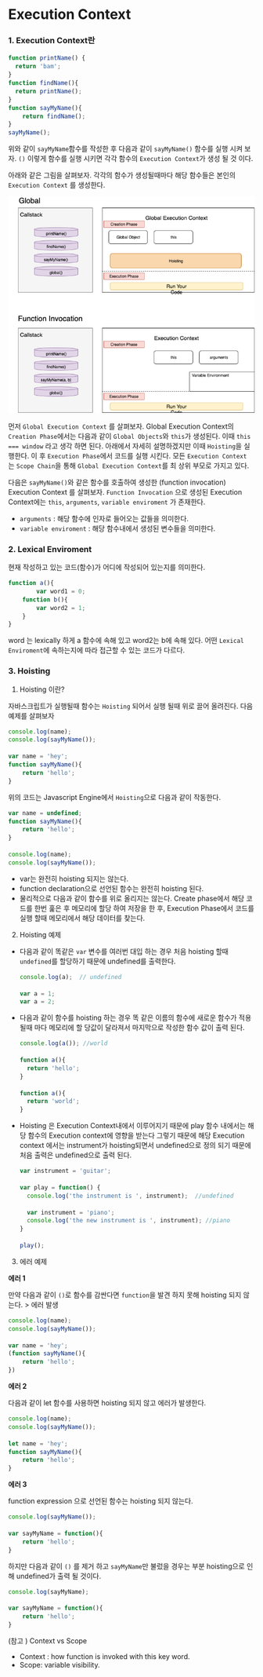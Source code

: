 # Execution Context



### 1. Execution Context란

```js 
function printName() {
  return 'bam';
}
function findName(){
  return printName();
}
function sayMyName(){
	return findName();
}
sayMyName();
```

위와 같이 `sayMyName`함수를 작성한 후 다음과 같이 `sayMyName()` 함수를 실행 시켜 보자. `()` 이렇게 함수를 실행 시키면 각각 함수의 `Execution Context`가 생성 될 것 이다.

아래와 같은 그림을 살펴보자. 각각의 함수가 생성될때마다 해당 함수들은 본인의 `Execution Context` 를 생성한다.

![Execution Context](../../img/javascript/execution-context.png)

먼저 `Global Execution Context` 를 살펴보자. Global Execution Context의 `Creation Phase`에서는 다음과 같이 `Global Objects`와 `this`가 생성된다.
이때 `this === window` 라고 생각 하면 된다. 아래에서 자세히 설명하겠지만 이때 `Hoisting`을 실행한다. 이 후 `Execution Phase`에서 코드를 실행 시킨다.
모든 `Execution Context` 는 `Scope Chain`을 통해 `Global Execution Context`를 최 상위 부모로 가지고 있다.

다음은 `sayMyName()`와 같은 함수를 호출하여 생성한 (function invocation) Execution Context 를 살펴보자.
`Function Invocation` 으로 생성된 Execution Context에는 `this`, `arguments`, `variable enviroment` 가 존재한다.
- `arguments` : 해당 함수에 인자로 들어오는 값들을 의미한다.
- `variable enviroment` : 해당 함수내에서 생성된 변수들을 의미한다.



### 2. Lexical Enviroment 

현재 작성하고 있는 코드(함수)가 어디에 작성되어 있는지를 의미한다.

```js 
function a(){
        var word1 = 0;
	function b(){
        var word2 = 1;
	}
}
```
word 는 lexically 하게 a 함수에 속해 있고 word2는 b에 속해 있다.
어떤 `Lexical Enviroment`에 속하는지에 따라 접근할 수 있는 코드가 다르다.




### 3. Hoisting

1) Hoisting 이란? 

자바스크립트가 실행될때 함수는 `Hoisting` 되어서 실행 될때 위로 끌어 올려진다. 다음 예제를 살펴보자

```js 
console.log(name);
console.log(sayMyName());

var name = 'hey';
function sayMyName(){
	return 'hello'; 
}
```

위의 코드는 Javascript Engine에서 `Hoisting`으로 다음과 같이 작동한다.

```js 
var name = undefined;
function sayMyName(){
	return 'hello'; 
}

console.log(name);
console.log(sayMyName());
```

- var는 완전히 hoisting 되지는 않는다.
- function declaration으로 선언된 함수는 완전히 hoisting 된다.
- 물리적으로 다음과 같이 함수를 위로 올리지는 않는다. Create phase에서 해당 코드를 한번 훑은 후 메모리에 할당 하여 저장을 한 후, Execution Phase에서 코드를 실행 할때 메모리에서 해당 데이터를 찾는다.

2) Hoisting 예제

- 다음과 같이 똑같은 `var` 변수를 여러번 대입 하는 경우 처음 hoisting 할때 `undefined`를 할당하기 때문에 undefined를 출력한다.

  ```js 
  console.log(a);  // undefined
  
  var a = 1;
  var a = 2;
  ```

- 다음과 같이 함수를 hoisting 하는 경우 똑 같은 이름의 함수에 새로운 함수가 적용될때 마다 메모리에 할 당값이 달라져서 마지막으로 작성한 함수 값이 출력 된다.

  ```js 
  console.log(a()); //world
  
  function a(){
    return 'hello';
  }
  
  function a(){
    return 'world';
  }
  ```

- Hoisting 은 Execution Context내에서 이루어지기 때문에 play 함수 내에서는 해당 함수의 Execution context에 영향을 받는다 그렇기 때문에 해당 Execution context 에서는 instrument가 hoisting되면서 undefined으로 정의 되기 때문에 처음 출력은 undefined으로 출력 된다.

  ```js 
  var instrument = 'guitar';
  
  var play = function() {
    console.log('the instrument is ', instrument);  //undefined
    
    var instrument = 'piano';
    console.log('the new instrument is ', instrument); //piano 
  }
  
  play();
  ```

  

3) 에러 예제

**에러 1**

만약 다음과 같이 `()`로 함수를 감싼다면 `function`을 발견 하지 못해 hoisting 되지 않는다. > 에러 발생

```js
console.log(name);
console.log(sayMyName());

var name = 'hey';
(function sayMyName(){
	return 'hello'; 
})
```

**에러 2**

다음과 같이 let 함수를 사용하면 hoisting 되지 않고 에러가 발생한다.

```js 
console.log(name);
console.log(sayMyName());

let name = 'hey';
function sayMyName(){
	return 'hello'; 
}
```

**에러 3**

function expression 으로 선언된 함수는 hoisting 되지 않는다.

```js 
console.log(sayMyName());

var sayMyName = function(){
	return 'hello'; 
}
```

하지만 다음과 같이 `()` 를 제거 하고 `sayMyName`만 불렀을 경우는 부분 hoisting으로 인해 undefined가 출력 될 것이다.

```js 
console.log(sayMyName);

var sayMyName = function(){
	return 'hello'; 
}
```

(참고 ) Context vs Scope

- Context : how function is invoked with this key word.
- Scope: variable visibility.


